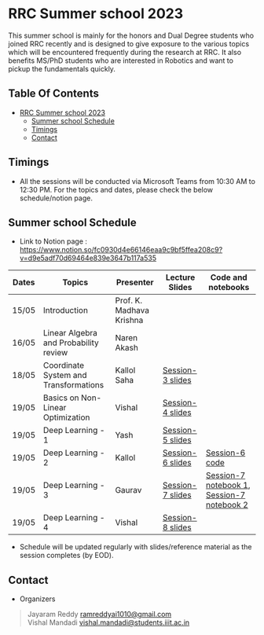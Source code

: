 # RRC Summer school 2023
This summer school is mainly for the honors and Dual Degree students who joined RRC recently and is designed to give exposure to the various topics which will be encountered frequently during the research at RRC. It also benefits MS/PhD students who are interested in Robotics and want to pickup the fundamentals quickly.
 
## Table Of Contents
* [RRC Summer school 2023](#summer-sessions-2023)
  * [Summer school Schedule](#summer-school-schedule)
  * [Timings](#Timings)
  * [Contact](#contact)

## Timings
* All the sessions will be conducted via Microsoft Teams from 10:30 AM to 12:30 PM. For the topics and dates, please check the below schedule/notion page.

## Summer school Schedule
* Link to Notion page : https://www.notion.so/fc0930d4e66146eaa9c9bf5ffea208c9?v=d9e5adf70d69464e839e3647b117a535

 Dates |  Topics                                             |  Presenter       |  Lecture Slides   | Code and notebooks  
-------|-----------------------------------------------------|------------------|-----------------|---------------------
15/05  |  Introduction                                       | Prof. K. Madhava Krishna      |    | 
16/05  |  Linear Algebra and Probability review              | Naren Akash         |   |
18/05  |  Coordinate System and Transformations              | Kallol Saha         | [Session-3 slides](lecture_slides/foundations/Coordinate_Systems_and_Transforms)
19/05  |  Basics on Non-Linear Optimization                  | Vishal         | [Session-4 slides](lecture_slides/foundations/Calculus_review/)
19/05  |  Deep Learning - 1                                  | Yash           | [Session-5 slides](lecture_slides/Deep_learning/basics/)
19/05  |  Deep Learning - 2                                  | Kallol         | [Session-6 slides](lecture_slides/Deep_learning/basics/session_6/) | [Session-6 code](https://colab.research.google.com/drive/1TbQlHo35ZCG1CpoaagApBEPNvay5OhI_#scrollTo=vO39zcvCx0qX)
19/05  |  Deep Learning - 3                                  | Gaurav         | [Session-7 slides](lecture_slides/Deep_learning/basics/) | [Session-7 notebook 1](https://colab.research.google.com/drive/1rJOIbwZ1vXRVbtmWFQIBlc8b7n1sIrmN?usp=sharing),   [Session-7 notebook 2](https://colab.research.google.com/github/pytorch/tutorials/blob/gh-pages/_downloads/36608d2d57f623ba3a623e0c947a8c3e/data_tutorial.ipynb)
19/05  |  Deep Learning - 4                                  | Vishal         | [Session-8 slides](lecture_slides/Deep_learning/advanced/)

* Schedule will be updated regularly with slides/reference material as the session completes (by EOD).

## Contact
* Organizers
>Jayaram Reddy <ramreddyai1010@gmail.com><br />
>Vishal Mandadi <vishal.mandadi@students.iiit.ac.in><br />
